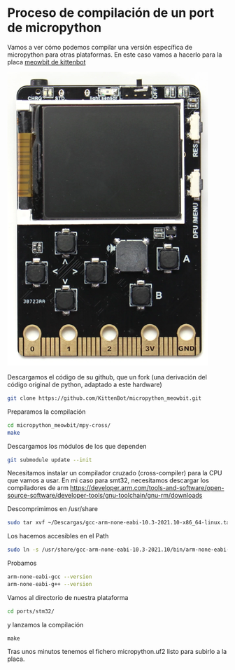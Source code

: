 # Proceso de compilación de un port de micropython

Vamos a ver cómo podemos compilar una versión específica de micropython para otras plataformas. En este caso vamos a hacerlo para la placa [meowbit de kittenbot](https://www.kittenbot.cc/collections/frontpage/products/meowbit-codable-console-for-microsoft-makecode-arcade)

![](./images/kittenbot.png)

Descargamos el código de su github, que un fork (una derivación del código original de python, adaptado a este hardware)

```sh
git clone https://github.com/KittenBot/micropython_meowbit.git
```

Preparamos la compilación

```sh
cd micropython_meowbit/mpy-cross/
make
```
Descargamos los módulos de los que dependen

```sh
git submodule update --init
```


Necesitamos instalar un compilador cruzado (cross-compiler) para la CPU que vamos a usar. En mi caso para smt32, necesitamos descargar los compiladores de arm https://developer.arm.com/tools-and-software/open-source-software/developer-tools/gnu-toolchain/gnu-rm/downloads

Descomprimimos en /usr/share

```sh
sudo tar xvf ~/Descargas/gcc-arm-none-eabi-10.3-2021.10-x86_64-linux.tar.bz2 -C /usr/share/
```

Los hacemos accesibles en el Path

```sh
sudo ln -s /usr/share/gcc-arm-none-eabi-10.3-2021.10/bin/arm-none-eabi-* /usr/bin/
```

Probamos

```sh
arm-none-eabi-gcc --version
arm-none-eabi-g++ --version
```
Vamos al directorio de nuestra plataforma

```sh
cd ports/stm32/
```
y lanzamos la compilación

```
make
```

Tras unos minutos tenemos el fichero micropython.uf2 listo para subirlo a la placa.
